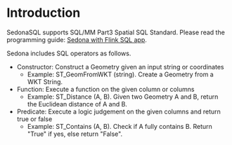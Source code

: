 # Introduction

SedonaSQL supports SQL/MM Part3 Spatial SQL Standard. Please read the programming guide: [Sedona with Flink SQL app](../../tutorial/flink/sql.md).

Sedona includes SQL operators as follows.

* Constructor: Construct a Geometry given an input string or coordinates
	* Example: ST_GeomFromWKT (string). Create a Geometry from a WKT String.
* Function: Execute a function on the given column or columns
	* Example: ST_Distance (A, B). Given two Geometry A and B, return the Euclidean distance of A and B.
* Predicate: Execute a logic judgement on the given columns and return true or false
	* Example: ST_Contains (A, B). Check if A fully contains B. Return "True" if yes, else return "False".
